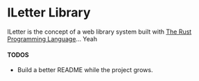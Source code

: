# ILetter Library

ILetter is the concept of a web library system built with
[The Rust Programming Language](https://www.rust-lang.org/)... Yeah

#### TODOS
- Build a better README while the project grows.
